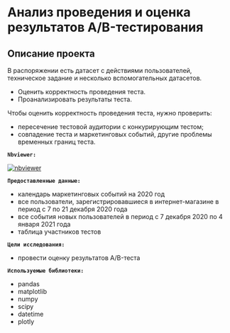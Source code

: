 # Анализ проведения и оценка результатов A/B-тестирования

## Описание проекта

В распоряжении есть датасет с действиями пользователей, техническое задание и несколько вспомогательных датасетов.

- Оценить корректность проведения теста.
- Проанализировать результаты теста.

Чтобы оценить корректность проведения теста, нужно проверить:

- пересечение тестовой аудитории с конкурирующим тестом;
- совпадение теста и маркетинговых событий, другие проблемы временных границ теста.

**`Nbviewer:`** 

[![nbviewer](https://img.shields.io/badge/VIEW-nbviewer-orange)](https://nbviewer.org/github/niksmns/data_analyst_yandex_practicum/blob/main/final_projects/ab_test/5e31a726-9723-4a87-b42e-5d2f8291020d.ipynb)

**`Предоставленные данные:`**

* календарь маркетинговых событий на 2020 год
* все пользователи, зарегистрировавшиеся в интернет-магазине в период с 7 по 21 декабря 2020 года
* все события новых пользователей в период с 7 декабря 2020 по 4 января 2021 года
* таблица участников тестов

**`Цели исследования:`** 
* провести оценку результатов A/B-теста

**`Используемые библиотеки:`**
* pandas
* matplotlib
* numpy
* scipy
* datetime
* plotly
